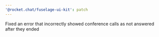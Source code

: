 ```yaml
---
'@rocket.chat/fuselage-ui-kit': patch
---
```


Fixed an error that incorrectly showed conference calls as not answered after they ended
